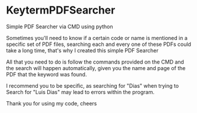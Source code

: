 # KeytermPDFSearcher
Simple PDF Searcher via CMD using python

Sometimes you'll need to know if a certain code or name is mentioned in a specific set of PDF files, searching each and every one of these PDFs could take a long time, that's why I created this simple PDF Searcher 

All that you need to do is follow the commands provided on the CMD and the search will happen automatically, given you the name and page of the PDF that the keyword was found.

I recommend you to be specific, as searching for "Dias" when trying to Search for "Luis Dias" may lead to errors within the program.

Thank you for using my code, cheers
